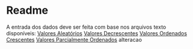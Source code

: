 # Readme

A entrada dos dados deve ser feita com base nos arquivos texto disponíveis:
[Valores Aleatórios](https://drive.google.com/open?id=1ftGLbzSoUHS5_8iy_lUWEu5Gu--_kR4r)
[Valores Decrescentes](https://drive.google.com/open?id=1AepNYTK6WxEhmL8D2TtaTtaWR0KvsuYZ)
[Valores Ordenados Crescentes](https://drive.google.com/open?id=1fGHIMiOAEhlOS8_-4Lh7E0b1TNsneXsK)
[Valores Parcialmente Ordenados](https://drive.google.com/file/d/1BsQFtumOmDCBeqcc66U-V2NoOlpFM2Wt/view?usp=sharing)
alteracao
